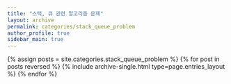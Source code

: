 ```yaml
---
title: "스택, 큐 관련 알고리즘 문제"
layout: archive
permalink: categories/stack_queue_problem
author_profile: true
sidebar_main: true
---
```


{% assign posts = site.categories.stack_queue_problem %}
{% for post in posts reversed %} {% include archive-single.html type=page.entries_layout %} {% endfor %}

